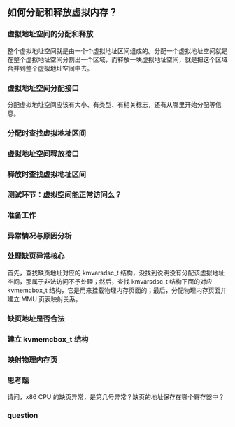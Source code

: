 ## 如何分配和释放虚拟内存？

### 虚拟地址空间的分配和释放

整个虚拟地址空间就是由一个个虚拟地址区间组成的。分配一个虚拟地址空间就是在整个虚拟地址空间分割出一个区域，而释放一块虚拟地址空间，就是把这个区域合并到整个虚拟地址空间中去。

### 虚拟地址空间分配接口

分配虚拟地址空间应该有大小、有类型、有相关标志，还有从哪里开始分配等信息。

### 分配时查找虚拟地址区间
### 虚拟地址空间释放接口
### 释放时查找虚拟地址区间

### 测试环节：虚拟空间能正常访问么？
### 准备工作
### 异常情况与原因分析
### 处理缺页异常核心

首先，查找缺页地址对应的 kmvarsdsc_t 结构，没找到说明没有分配该虚拟地址空间，那属于非法访问不予处理；然后，查找 kmvarsdsc_t 结构下面的对应 kvmemcbox_t 结构，它是用来挂载物理内存页面的；最后，分配物理内存页面并建立 MMU 页表映射关系。

### 缺页地址是否合法
### 建立 kvmemcbox_t 结构
### 映射物理内存页
### 思考题

请问，x86 CPU 的缺页异常，是第几号异常？缺页的地址保存在哪个寄存器中？

### question

